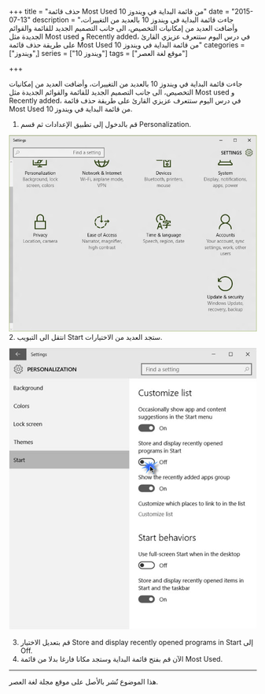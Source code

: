 +++
title = "حذف قائمة Most Used من قائمة البداية في ويندوز 10"
date = "2015-07-13"
description = "جاءت قائمة البداية في ويندوز 10 بالعديد من التغييرات، وأضافت العديد من إمكانيات التخصيص، الى جانب التصميم الجديد للقائمة والقوائم الجديدة مثل Most used و Recently added، في درس اليوم ستتعرف عزيزي القارئ على طريقة حذف قائمة Most Used من قائمة البداية في ويندوز 10"
categories = ["ويندوز",]
series = ["ويندوز 10"]
tags = ["موقع لغة العصر"]

+++

جاءت قائمة البداية في ويندوز 10 بالعديد من التغييرات، وأضافت العديد من إمكانيات التخصيص، الى جانب التصميم الجديد للقائمة والقوائم الجديدة مثل Most used و Recently added، في درس اليوم ستتعرف عزيزي القارئ على طريقة حذف قائمة Most Used من قائمة البداية في ويندوز 10.

1. قم بالدخول إلى تطبيق الإعدادات ثم قسم Personalization.

![](images/2015-635723986169534646-953.jpg "1")
2. انتقل الى التبويب Start ستجد العديد من الاختيارات.

![](thumbnail-2015-635723986737347146-734.jpg "2")



3. قم بتعديل الاختيار Store and display recently opened programs in Start إلى Off.
4. الآن قم بفتح قائمة البداية وستجد مكانا فارغا بدلا من قائمة Most Used.

---
هذا الموضوع نٌشر باﻷصل على موقع مجلة لغة العصر.